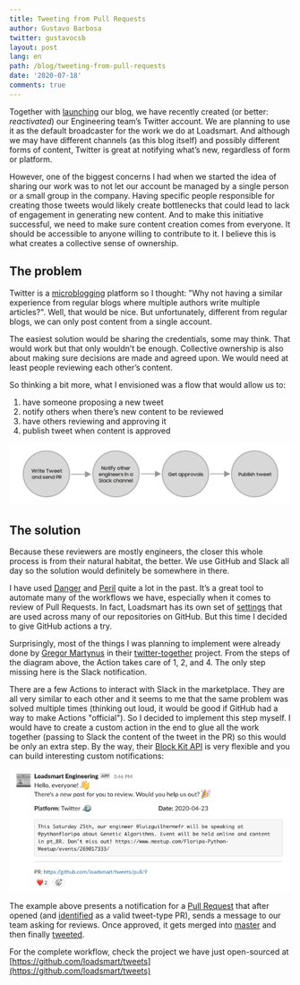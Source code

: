 ```yaml
---
title: Tweeting from Pull Requests
author: Gustavo Barbosa
twitter: gustavocsb
layout: post
lang: en
path: /blog/tweeting-from-pull-requests
date: '2020-07-18'
comments: true
---
```


Together with [launching](https://engineering.loadsmart.com/blog/hello-world/) our blog, we have recently created (or better: _reactivated_) our Engineering team’s Twitter account. We are planning to use it as the default broadcaster for the work we do at Loadsmart. And although we may have different channels (as this blog itself) and possibly different forms of content, Twitter is great at notifying what’s new, regardless of form or platform.

However, one of the biggest concerns I had when we started the idea of sharing our work was to not let our account be managed by a single person or a small group in the company. Having specific people responsible for creating those tweets would likely create bottlenecks that could lead to lack of engagement in generating new content. And to make this initiative successful, we need to make sure content creation comes from everyone. It should be accessible to anyone willing to contribute to it. I believe this is what creates a collective sense of ownership.

## The problem

Twitter is a [microblogging](https://en.wikipedia.org/wiki/Microblogging) platform so I thought: "Why not having a similar experience from regular blogs where multiple authors write multiple articles?". Well, that would be nice. But unfortunately, different from regular blogs, we can only post content from a single account.

The easiest solution would be sharing the credentials, some may think. That would work but that only wouldn’t be enough. Collective ownership is also about making sure decisions are made and agreed upon. We would need at least people reviewing each other’s content.

So thinking a bit more, what I envisioned was a flow that would allow us to:

1. have someone proposing a new tweet
2. notify others when there’s new content to be reviewed
3. have others reviewing and approving it
4. publish tweet when content is approved

![./diagram.png](diagram.png)

## The solution

Because these reviewers are mostly engineers, the closer this whole process is from their natural habitat, the better. We use GitHub and Slack all day so the solution would definitely be somewhere in there.

I have used [Danger](https://danger.systems/js/) and [Peril](https://github.com/danger/peril) quite a lot in the past. It’s a great tool to automate many of the workflows we have, especially when it comes to review of Pull Requests. In fact, Loadsmart has its own set of [settings](https://github.com/loadsmart/peril-settings) that are used across many of our repositories on GitHub. But this time I decided to give GitHub actions a try.

Surprisingly, most of the things I was planning to implement were already done by [Gregor Martynus](https://github.com/gr2m) in their [twitter-together](https://github.com/gr2m/twitter-together) project. From the steps of the diagram above, the Action takes care of 1, 2, and 4. The only step missing here is the Slack notification.

There are a few Actions to interact with Slack in the marketplace. They are all very similar to each other and it seems to me that the same problem was solved multiple times (thinking out loud, it would be good if GitHub had a way to make Actions "official"). So I decided to implement this step myself. I would have to create a custom action in the end to glue all the work together (passing to Slack the content of the tweet in the PR) so this would be only an extra step. By the way, their [Block Kit API](https://api.slack.com/block-kit) is very flexible and you can build interesting custom notifications:

![./notification.png](notification.png)

The example above presents a notification for a [Pull Request](https://github.com/loadsmart/tweets/pull/9) that after opened (and [identified](https://github.com/loadsmart/tweets/pull/9/checks?check_run_id=613179583) as a valid tweet-type PR), sends a message to our team asking for reviews. Once approved, it gets merged into [master](https://github.com/loadsmart/tweets/runs/613204451?check_suite_focus=true) and then finally [tweeted](https://twitter.com/LoadsmartEng/status/1253412556867203073).

For the complete workflow, check the project we have just open-sourced at [https://github.com/loadsmart/tweets](https://github.com/loadsmart/tweets)
